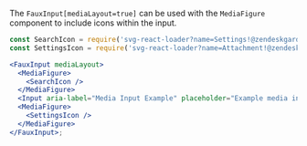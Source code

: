 The `FauxInput[mediaLayout=true]` can be used with the `MediaFigure` component
to include icons within the input.

```jsx
const SearchIcon = require('svg-react-loader?name=Settings!@zendeskgarden/svg-icons/src/16/search-stroke.svg');
const SettingsIcon = require('svg-react-loader?name=Attachment!@zendeskgarden/svg-icons/src/16/gear-stroke.svg');

<FauxInput mediaLayout>
  <MediaFigure>
    <SearchIcon />
  </MediaFigure>
  <Input aria-label="Media Input Example" placeholder="Example media input" bare />
  <MediaFigure>
    <SettingsIcon />
  </MediaFigure>
</FauxInput>;
```
